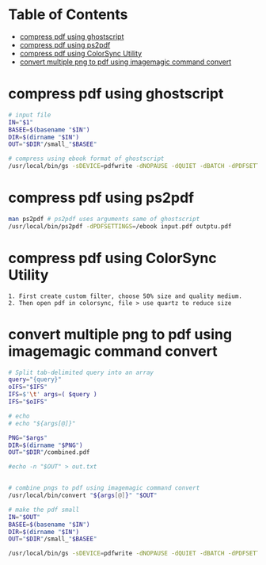 Table of Contents
=================
   * [compress pdf using ghostscript](#compress-pdf-using-ghostscript)
   * [compress pdf using ps2pdf](#compress-pdf-using-ps2pdf)
   * [compress pdf using ColorSync Utility](#compress-pdf-using-colorsync-utility)
   * [convert multiple png to pdf using imagemagic command convert](#convert-multiple-png-to-pdf-using-imagemagic-command-convert)

# compress pdf using ghostscript
```bash
# input file
IN="$1"
BASEE=$(basename "$IN")
DIR=$(dirname "$IN")
OUT="$DIR"/small_"$BASEE"

# compress using ebook format of ghostscript
/usr/local/bin/gs -sDEVICE=pdfwrite -dNOPAUSE -dQUIET -dBATCH -dPDFSETTINGS=/ebook -dCompatibilityLevel=1.4 -sOutputFile="$OUT" "$1"
```

# compress pdf using ps2pdf
```bash
man ps2pdf # ps2pdf uses arguments same of ghostscript
/usr/local/bin/ps2pdf -dPDFSETTINGS=/ebook input.pdf outptu.pdf
```

# compress pdf using ColorSync Utility
```
1. First create custom filter, choose 50% size and quality medium.
2. Then open pdf in colorsync, file > use quartz to reduce size
```

# convert multiple png to pdf using imagemagic command convert
```bash
# Split tab-delimited query into an array
query="{query}"
oIFS="$IFS"
IFS=$'\t' args=( $query )
IFS="$oIFS"

# echo
# echo "${args[@]}"

PNG="$args"
DIR=$(dirname "$PNG")
OUT="$DIR"/combined.pdf

#echo -n "$OUT" > out.txt


# combine pngs to pdf using imagemagic command convert
/usr/local/bin/convert "${args[@]}" "$OUT"

# make the pdf small
IN="$OUT"
BASEE=$(basename "$IN")
DIR=$(dirname "$IN")
OUT="$DIR"/small_"$BASEE"

/usr/local/bin/gs -sDEVICE=pdfwrite -dNOPAUSE -dQUIET -dBATCH -dPDFSETTINGS=/ebook -dCompatibilityLevel=1.4 -sOutputFile="$OUT" "$IN"
```
